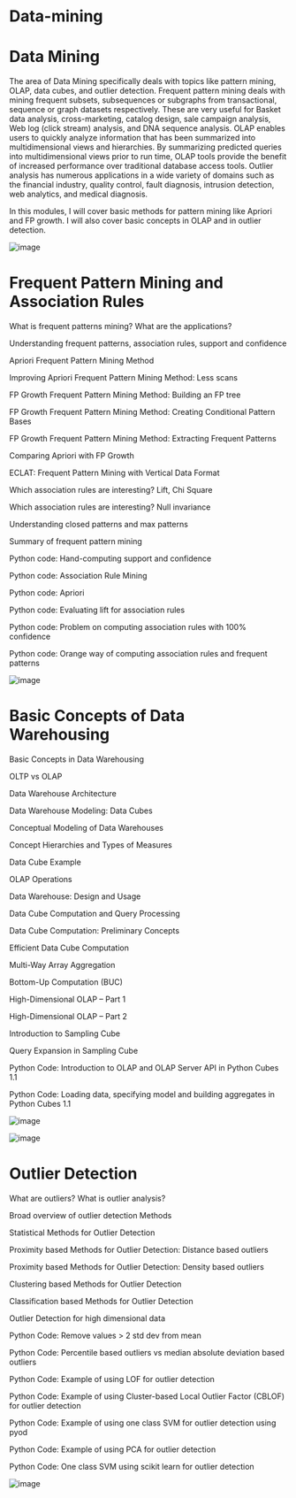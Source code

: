# Data-mining


# Data Mining

The area of Data Mining specifically deals with topics like pattern mining, OLAP, data cubes, and outlier detection. Frequent pattern mining deals with mining frequent subsets, subsequences or subgraphs from transactional, sequence or graph datasets respectively. These are very useful for Basket data analysis, cross-marketing, catalog design, sale campaign analysis, Web log (click stream) analysis, and DNA sequence analysis. OLAP enables users to quickly analyze information that has been summarized into multidimensional views and hierarchies. By summarizing predicted queries into multidimensional views prior to run time, OLAP tools provide the benefit of increased performance over traditional database access tools. Outlier analysis has numerous applications in a wide variety of domains such as the financial industry, quality control, fault diagnosis, intrusion detection, web analytics, and medical diagnosis.

In this modules, I will cover basic methods for pattern mining like Apriori and FP growth. I will also cover basic concepts in OLAP and in outlier detection.


![image](https://user-images.githubusercontent.com/67232573/113886301-6bc56b00-9775-11eb-8791-eda55cebe4a5.png)





# Frequent Pattern Mining and Association Rules

What is frequent patterns mining? What are the applications?

Understanding frequent patterns, association rules, support and confidence

Apriori Frequent Pattern Mining Method

Improving Apriori Frequent Pattern Mining Method: Less scans

FP Growth Frequent Pattern Mining Method: Building an FP tree

FP Growth Frequent Pattern Mining Method: Creating Conditional Pattern Bases

FP Growth Frequent Pattern Mining Method: Extracting Frequent Patterns

Comparing Apriori with FP Growth

ECLAT: Frequent Pattern Mining with Vertical Data Format

Which association rules are interesting? Lift, Chi Square

Which association rules are interesting? Null invariance

Understanding closed patterns and max patterns

Summary of frequent pattern mining

Python code: Hand-computing support and confidence

Python code: Association Rule Mining

Python code: Apriori

Python code: Evaluating lift for association rules

Python code: Problem on computing association rules with 100% confidence

Python code: Orange way of computing association rules and frequent patterns



![image](https://user-images.githubusercontent.com/67232573/113886566-a4fddb00-9775-11eb-978f-a72c782e384c.png)






# Basic Concepts of Data Warehousing

Basic Concepts in Data Warehousing

OLTP vs OLAP

Data Warehouse Architecture

Data Warehouse Modeling: Data Cubes

Conceptual Modeling of Data Warehouses

Concept Hierarchies and Types of Measures

Data Cube Example

OLAP Operations

Data Warehouse: Design and Usage

Data Cube Computation and Query Processing

Data Cube Computation: Preliminary Concepts

Efficient Data Cube Computation

Multi-Way Array Aggregation

Bottom-Up Computation (BUC)

High-Dimensional OLAP – Part 1

High-Dimensional OLAP – Part 2

Introduction to Sampling Cube

Query Expansion in Sampling Cube

Python Code: Introduction to OLAP and OLAP Server API in Python Cubes 1.1

Python Code: Loading data, specifying model and building aggregates in Python Cubes 1.1


![image](https://user-images.githubusercontent.com/67232573/113886863-daa2c400-9775-11eb-9090-8ff8dfdca122.png)


![image](https://user-images.githubusercontent.com/67232573/113886930-e8584980-9775-11eb-9d78-14327012ceba.png)



# Outlier Detection

What are outliers? What is outlier analysis?

Broad overview of outlier detection Methods

Statistical Methods for Outlier Detection

Proximity based Methods for Outlier Detection: Distance based outliers

Proximity based Methods for Outlier Detection: Density based outliers

Clustering based Methods for Outlier Detection

Classification based Methods for Outlier Detection

Outlier Detection for high dimensional data

Python Code: Remove values > 2 std dev from mean

Python Code: Percentile based outliers vs median absolute deviation based outliers

Python Code: Example of using LOF for outlier detection

Python Code: Example of using Cluster-based Local Outlier Factor (CBLOF) for outlier detection

Python Code: Example of using one class SVM for outlier detection using pyod

Python Code: Example of using PCA for outlier detection

Python Code: One class SVM using scikit learn for outlier detection



![image](https://user-images.githubusercontent.com/67232573/113887178-2190b980-9776-11eb-91fa-6892642cb955.png)




